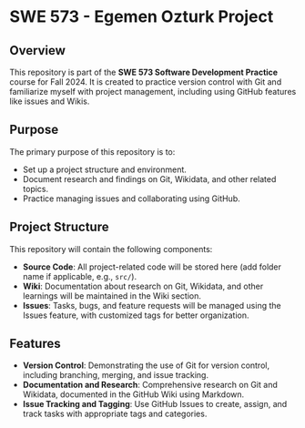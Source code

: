 # SWE 573 - Egemen Ozturk Project

## Overview
This repository is part of the **SWE 573 Software Development Practice** course for Fall 2024. It is created to practice version control with Git and familiarize myself with project management, including using GitHub features like issues and Wikis.

## Purpose
The primary purpose of this repository is to:
- Set up a project structure and environment.
- Document research and findings on Git, Wikidata, and other related topics.
- Practice managing issues and collaborating using GitHub.

## Project Structure
This repository will contain the following components:
- **Source Code**: All project-related code will be stored here (add folder name if applicable, e.g., `src/`).
- **Wiki**: Documentation about research on Git, Wikidata, and other learnings will be maintained in the Wiki section.
- **Issues**: Tasks, bugs, and feature requests will be managed using the Issues feature, with customized tags for better organization.

## Features
- **Version Control**: Demonstrating the use of Git for version control, including branching, merging, and issue tracking.
- **Documentation and Research**: Comprehensive research on Git and Wikidata, documented in the GitHub Wiki using Markdown.
- **Issue Tracking and Tagging**: Use GitHub Issues to create, assign, and track tasks with appropriate tags and categories.
